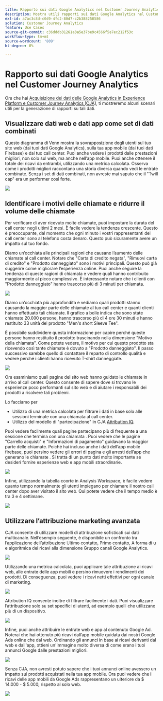 ```yaml
---
title: Rapporto sui dati Google Analytics nel Customer Journey Analytics
description: Mostra utili rapporti sui dati Google Analytics nel Customer Journey Analytics
exl-id: a7ac3c8d-c0d9-4fc2-80d7-c2b388250586
solution: Customer Journey Analytics
feature: Use Cases
source-git-commit: c36dddb31261a3a5e37be9c4566f5e7ec212f53c
workflow-type: tm+mt
source-wordcount: '809'
ht-degree: 0%

---
```


# Rapporto sui dati Google Analytics nel Customer Journey Analytics

Ora che hai [Acquisizione dei dati delle Google Analytics in Experience Platform e Customer Journey Analytics (CJA)](/help/use-cases/ga-to-cja.md), ti mostreremo alcuni scenari utili per la generazione di rapporti su tali dati.

## Visualizzare dati web e dati app come set di dati combinati

Questo diagramma di Venn mostra la sovrapposizione degli utenti sul tuo sito web (dai tuoi dati Google Analytics), sulla tua app mobile (dai tuoi dati Firebase) e dal tuo call center. Puoi anche vedere i prodotti dalle prestazioni migliori, non solo sul web, ma anche nell’app mobile. Puoi anche ottenere il totale dei ricavi da entrambi, utilizzando una metrica calcolata. Osserva come i prodotti migliori raccontano una storia diversa quando vedi le entrate combinate. Senza i set di dati combinati, non avreste mai saputo che il &quot;Twill cap&quot; era un performer così forte.

![](assets/combined-datasets.png)

## Identificare i motivi delle chiamate e ridurre il volume delle chiamate

Per verificare di aver ricevuto molte chiamate, puoi impostare la durata del call center negli ultimi 2 mesi. È facile vedere la tendenza crescente. Questo è preoccupante, dal momento che ogni minuto i vostri rappresentanti del call center sono al telefono costa denaro. Questo può sicuramente avere un impatto sul tuo fondo.

Diamo un’occhiata alle principali ragioni che causano l’aumento delle chiamate al call center. Notare che &quot;Carta di credito negata&quot;, &quot;Rimuovi carta di credito&quot; e &quot;Prodotto danneggiato&quot; sono i motivi principali. Questo può già suggerire come migliorare l’esperienza online. Puoi anche seguire la tendenza di queste ragioni di chiamata e vedere quali hanno contribuito maggiormente al picco complessivo. È interessante notare che i clienti con &quot;Prodotto danneggiato&quot; hanno trascorso più di 3 minuti per chiamata.

![](assets/call-volume.png)

Diamo un’occhiata più approfondita e vediamo quali prodotti stanno causando la maggior parte delle chiamate al tuo call center e quanti clienti hanno effettuato tali chiamate. Il grafico a bolle indica che sono state chiamate 20.000 persone, hanno trascorso più di 4 ore 30 minuti e hanno restituito 33 unità del prodotto &quot;Men&#39;s short Sleeve Tee&quot;.

È possibile suddividere questa informazione per capire perché queste persone hanno restituito il prodotto trascinando nella dimensione &quot;Motivo della chiamata&quot;. Come potete vedere, il motivo per cui questo prodotto sta ricevendo così tante chiamate è dovuto a &quot;Prodotto danneggiato&quot;. Il passo successivo sarebbe quello di contattare il reparto di controllo qualità e vedere perché i clienti hanno ricevuto T-shirt danneggiate.

![](assets/call-reason.png)

Ora esaminiamo quali pagine del sito web hanno guidato le chiamate in arrivo al call center. Questo consente di sapere dove si trovano le esperienze poco performanti sul sito web e di aiutare i responsabili dei prodotti a risolvere tali problemi.

Lo facciamo per

* Utilizzo di una metrica calcolata per filtrare i dati in base solo alle sessioni terminate con una chiamata al call center.
* Utilizzo del modello di &quot;partecipazione&quot; in CJA [Attribution IQ](https://experienceleague.adobe.com/docs/analytics-platform/using/cja-workspace/attribution/models.html?lang=en#cja-workspace).

Puoi vedere facilmente quali pagine partecipano più di frequente a una sessione che termina con una chiamata . Puoi vedere che le pagine &quot;Carrello acquisti&quot; e &quot;Informazioni di pagamento&quot; guidavano la maggior parte delle chiamate. Poiché hai incluso anche i dati dell’app mobile firebase, puoi persino vedere gli errori di pagina e gli arresti dell’app che generano le chiamate . Si tratta di un punto dati molto importante se desideri fornire esperienze web e app mobili straordinarie.

![](assets/contributing-pages.png)

Infine, utilizzando la tabella coorte in Analysis Workspace, è facile vedere quanto tempo normalmente gli utenti impiegano per chiamare il nostro call center dopo aver visitato il sito web. Qui potete vedere che il tempo medio è tra 3 e 4 settimane.

![](assets/cohort.png)

## Utilizzare l’attribuzione marketing avanzata

CJA consente di utilizzare modelli di attribuzione sofisticati sui dati multicanale. Nell’esempio seguente, è disponibile un confronto tra l’applicazione dell’attribuzione Ultimo contatto, Primo contatto, A forma di u e algoritmica dei ricavi alla dimensione Gruppo canali Google Analytics.

![](assets/mktg-attribution.png)

Utilizzando una metrica calcolata, puoi applicare tale attribuzione ai ricavi web, alle entrate delle app mobili e persino rimuovere i rendimenti dei prodotti. Di conseguenza, puoi vedere i ricavi netti effettivi per ogni canale di marketing.

![](assets/calc-metric.png)

Attribution IQ consente inoltre di filtrare facilmente i dati. Puoi visualizzare l’attribuzione solo su set specifici di utenti, ad esempio quelli che utilizzano più di un dispositivo.

![](assets/filter.png)

Infine, puoi anche attribuire le entrate web e app al contenuto Google Ad. Noterai che hai ottenuto più ricavi dall’app mobile guidata dai nostri Google Ads online che dal web. Ordinando gli annunci in base ai ricavi derivanti dal web e dall&#39;app, ottieni un&#39;immagine molto diversa di come erano i tuoi annunci Google dalle prestazioni migliori.

![](assets/google-ad.png)

Senza CJA, non avresti potuto sapere che i tuoi annunci online avessero un impatto sui prodotti acquistati nella tua app mobile. Ora puoi vedere che i ricavi delle app mobili da Google Ads rappresentano un ulteriore da $ 14.000 - $ 5.000, rispetto al solo web.

![](assets/google-ad2.png)
